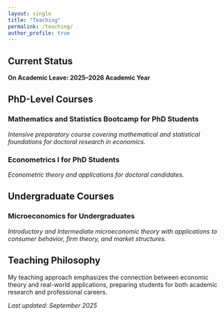 ```yaml
---
layout: single
title: "Teaching"
permalink: /teaching/
author_profile: true
---
```


## Current Status
**On Academic Leave: 2025–2026 Academic Year**

## PhD-Level Courses

### Mathematics and Statistics Bootcamp for PhD Students
*Intensive preparatory course covering mathematical and statistical foundations for doctoral research in economics.*

### Econometrics I for PhD Students  
*Econometric theory and applications for doctoral candidates.*

## Undergraduate Courses

### Microeconomics for Undergraduates
*Introductory and Intermediate microeconomic theory with applications to consumer behavior, firm theory, and market structures.*

## Teaching Philosophy
My teaching approach emphasizes the connection between economic theory and real-world applications, preparing students for both academic research and professional careers.

*Last updated: September 2025*
